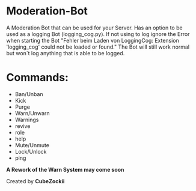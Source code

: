 # Moderation-Bot

A Moderation Bot that can be used for your Server.
Has an option to be used as a logging Bot (logging_cog.py). If not using to log ignore the Error when starting the Bot "Fehler beim Laden von LoggingCog: Extension 'logging_cog' could not be loaded or found." The Bot will still work normal but won´t log anything that is able to be logged.

# Commands: 

- Ban/Unban
- Kick
- Purge
- Warn/Unwarn
- Warnings
- revive
- role
- help
- Mute/Unmute
- Lock/Unlock
- ping 

**A Rework of the Warn System may come soon**

Created by **CubeZockii**
